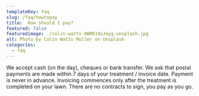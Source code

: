 ```yaml
---
templateKey: faq
slug: /faq/howtopay
title:  How should I pay?
featured: false
featuredimage: ./colin-watts-8WRRJ4xJeyg-unsplash.jpg
alt: Photo by Colin Watts Muller on Unsplash
categories:
  - faq
---
```


We accept cash (on the day), cheques or bank transfer. We ask that postal payments are made within 7 days of your treatment / invoice date.  Payment is never in advance. Invoicing commences only after the treatment is completed on your lawn. There are no contracts to sign, you pay as you go.